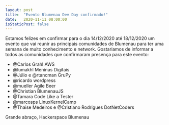 ```yaml
---
layout: post
title:  "Evento Blumenau Dev Day confirmado!"
date:   2020-11-11 08:00:00
isStaticPost: false
---
```


Estamos felizes em confirmar para o dia 14/12/2020 até 18/12/2020 um evento que vai reunir as principais comunidades de Blumenau para ter uma semana de muito conhecimento e network. Gostariamos de informar a todos as comunidades que confirmaram presença para este evento:

- @Carlos Grahl AWS
- @lumakhl Meninas Digitais
- @Júlio e @rtancman GruPy
- @ricardo wordpress
- @mueller Agile Beer
- @Christian BlumenauJS
- @Tamara Code Like a Tester
- @marcosps LinuxKernelCamp
- @Thaise Medeiros e @Cristiano Rodrigues DotNetCoders


Grande abraço,
Hackerspace Blumenau

